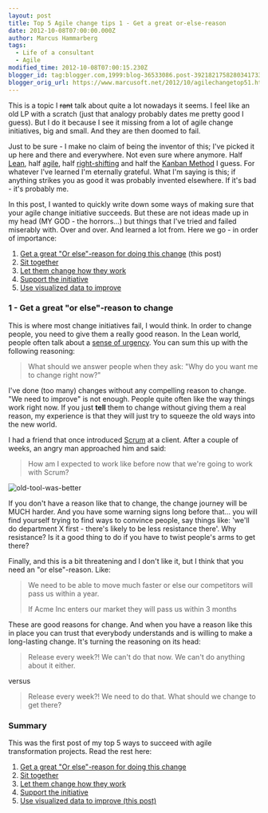 ```yaml
---
layout: post
title: Top 5 Agile change tips 1 - Get a great or-else-reason
date: 2012-10-08T07:00:00.000Z
author: Marcus Hammarberg
tags:
  - Life of a consultant
  - Agile
modified_time: 2012-10-08T07:00:15.230Z
blogger_id: tag:blogger.com,1999:blog-36533086.post-3921821758280341733
blogger_orig_url: https://www.marcusoft.net/2012/10/agilechangetop51.html
---
```


This is a topic I ~~rant~~ talk about quite a lot nowadays it seems. I feel like an old LP with a scratch (just that analogy probably dates me pretty good I guess). But I do it because I see it missing from a lot of agile change initiatives, big and small. And they are then doomed to fail.

Just to be sure - I make no claim of being the inventor of this; I've picked it up here and there and everywhere. Not even sure where anymore. Half [Lean](http://en.wikipedia.org/wiki/Lean_software_development), half [agile](http://www.agilemanifesto.org/), half [right-shifting](http://flowchainsansei.wordpress.com/rightshifting/) and half the [Kanban Method](http://agilemanagement.net/index.php/Blog/the_principles_of_the_kanban_method) I guess. For whatever I've learned I'm eternally grateful. What I'm saying is this; if anything strikes you as good it was probably invented elsewhere. If it's bad - it's probably me.

In this post, I wanted to quickly write down some ways of making sure that your agile change initiative succeeds. But these are not ideas made up in my head (MY GOD - the horrors...) but things that I've tried and failed miserably with. Over and over. And learned a lot from. Here we go - in order of importance:

1. [Get a great "Or else"-reason for doing this change](https://www.marcusoft.net/2012/10/agilechangetop51.html) (this post)
2. [Sit together](https://www.marcusoft.net/2012/10/agilechangetop52.html)
3. [Let them change how they work](https://www.marcusoft.net/2012/10/agilechangetop53.html)
4. [Support the initiative](https://www.marcusoft.net/2012/10/agilechangetop54.html)
5. [Use visualized data to improve](https://www.marcusoft.net/2012/10/agilechangetop55.html)

### 1 - Get a great "or else"-reason to change

This is where most change initiatives fail, I would think. In order to change people, you need to give them a really good reason. In the Lean world, people often talk about a [sense of urgency](http://globalliteracy.org/content/kotters-8-step-change-model). You can sum this up with the following reasoning:

> What should we answer people when they ask: "Why do you want me to change right now?"

I've done (too many) changes without any compelling reason to change. "We need to improve" is not enough. People quite often like the way things work right now. If you just **tell** them to change without giving them a real reason, my experience is that they will just try to squeeze the old ways into the new world.

I had a friend that once introduced [Scrum](http://en.wikipedia.org/wiki/Scrum_(development)) at a client. After a couple of weeks, an angry man approached him and said:

> How am I expected to work like before now that we're going to work with Scrum?

![old-tool-was-better](http://blog.crisp.se/henrikkniberg/images/old-tool-was-better.jpg)

If you don't have a reason like that to change, the change journey will be MUCH harder. And you have some warning signs long before that... you will find yourself trying to find ways to convince people, say things like: 'we'll do department X first - there's likely to be less resistance there'. Why resistance? Is it a good thing to do if you have to twist people's arms to get there?

Finally, and this is a bit threatening and I don't like it, but I think that you need an "or else"-reason. Like:

> We need to be able to move much faster or else our competitors will pass us within a year.
>
> If Acme Inc enters our market they will pass us within 3 months

These are good reasons for change. And when you have a reason like this in place you can trust that everybody understands and is willing to make a long-lasting change. It's turning the reasoning on its head:

> Release every week?! We can't do that now. We can't do anything about it either.

versus

> Release every week?! We need to do that. What should we change to get there?

### Summary

This was the first post of my top 5 ways to succeed with agile transformation projects. Read the rest here:

1. [Get a great "Or else"-reason for doing this change](https://www.marcusoft.net/2012/10/agilechangetop51.html)
2. [Sit together](https://www.marcusoft.net/2012/10/agilechangetop52.html)
3. [Let them change how they work](https://www.marcusoft.net/2012/10/agilechangetop53.html)
4. [Support the initiative](https://www.marcusoft.net/2012/10/agilechangetop54.html)
5. [Use visualized data to improve (this post)](https://www.marcusoft.net/2012/10/agilechangetop55.html)
